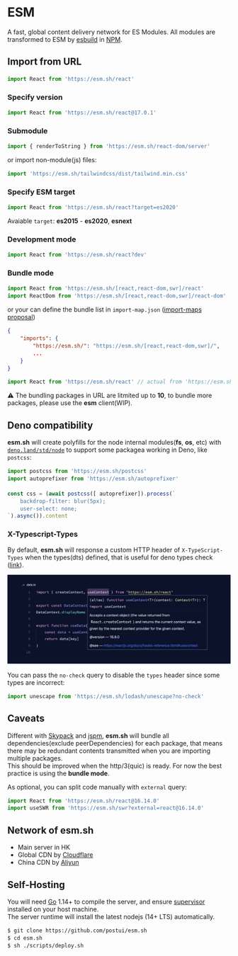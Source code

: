 # ESM

A fast, global content delivery network for ES Modules. All modules are transformed to ESM by [esbuild](https://github.com/evanw/esbuild) in [NPM](http://npmjs.org/).

## Import from URL

```javascript
import React from 'https://esm.sh/react'
```

### Specify version

```javascript
import React from 'https://esm.sh/react@17.0.1'
```

### Submodule

```javascript
import { renderToString } from 'https://esm.sh/react-dom/server'
```

or import non-module(js) files:

```javascript
import 'https://esm.sh/tailwindcss/dist/tailwind.min.css'
```

### Specify ESM target

```javascript
import React from 'https://esm.sh/react?target=es2020'
```

Avaiable `target`: **es2015** - **es2020**, **esnext**

### Development mode

```javascript
import React from 'https://esm.sh/react?dev'
```

### Bundle mode

```javascript
import React from 'https://esm.sh/[react,react-dom,swr]/react'
import ReactDom from 'https://esm.sh/[react,react-dom,swr]/react-dom'
```

or your can define the bundle list in `import-map.json` ([import-maps proposal](https://github.com/WICG/import-maps))

```json
{
    "imports": {
        "https://esm.sh/": "https://esm.sh/[react,react-dom,swr]/",
        ...
    }
}
```

```javascript
import React from 'https://esm.sh/react' // actual from 'https://esm.sh/[react,react-dom,swr]/react'
```

⚠️ The bundling packages in URL are litmited up to **10**, to bundle more packages, please use the **esm** client(WIP).

## Deno compatibility

**esm.sh** will create polyfills for the node internal modules(**fs**, **os**, etc) with [`deno.land/std/node`](https://deno.land/std/node) to support some packagea working in Deno, like `postcss`:

```javascript
import postcss from 'https://esm.sh/postcss'
import autoprefixer from 'https://esm.sh/autoprefixer'

const css = (await postcss([ autoprefixer]).process(`
    backdrop-filter: blur(5px);
    user-select: none;
`).async()).content
```

### X-Typescript-Types

By default, **esm.sh** will response a custom HTTP header of `X-TypeScript-Types` when the types(dts) defined, that is useful for deno types check ([link](https://deno.land/manual/getting_started/typescript#x-typescript-types-custom-header)).

![figure #1](./assets/figure-1.png)

You can pass the `no-check` query to disable the `types` header since some types are incorrect:

```javascript
import unescape from 'https://esm.sh/lodash/unescape?no-check'
```

## Caveats

Different with [Skypack](https://skypack.dev) and [jspm](https://jspm.org), **esm.sh** will bundle all dependencies(exclude peerDependencies) for each package, that means there may be redundant contents transmitted when you are importing multiple packages.<br>
This should be improved when the http/3(quic) is ready. For now the best practice is using the **bundle mode**.

As optional, you can split code manually with `external` query:

```javascript
import React from 'https://esm.sh/react@16.14.0'
import useSWR from 'https://esm.sh/swr?external=react@16.14.0'
```

## Network of esm.sh
- Main server in HK
- Global CDN by [Cloudflare](https://cloudflare.com)
- China CDN by [Aliyun](https://aliyun.com)

## Self-Hosting

You will need [Go](https://golang.org/dl) 1.14+ to compile the server, and ensure [supervisor](http://supervisord.org/) installed on your host machine.<br>
The server runtime will install the latest nodejs (14+ LTS) automatically.

```bash
$ git clone https://github.com/postui/esm.sh
$ cd esm.sh
$ sh ./scripts/deploy.sh
```
